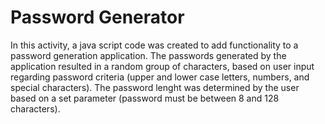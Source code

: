 # Password Generator
In this activity, a java script code was created to add functionality to a password generation application.
The passwords generated by the application resulted in a random group of characters, based on user input regarding password criteria (upper and lower case letters, numbers, and special characters). 
The password lenght was determined by the user based on a set parameter (password must be between 8 and 128 characters).
